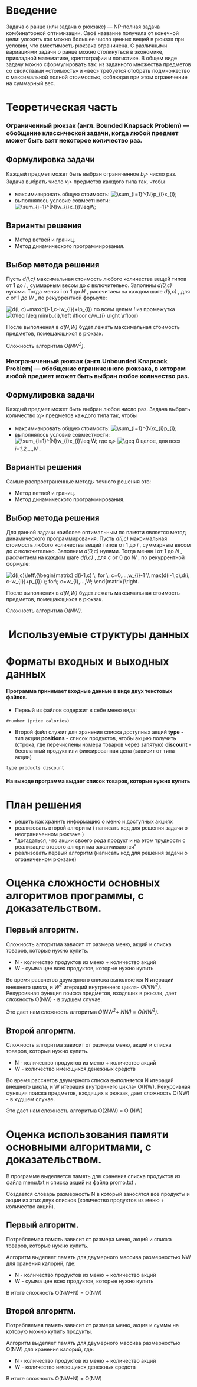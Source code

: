 # Введение

Задача о ранце (или задача о рюкзаке) — NP-полная задача комбинаторной оптимизации. Своё название получила от конечной цели: уложить как можно большее число ценных вещей в рюкзак при условии, что вместимость рюкзака ограничена. С различными вариациями задачи о ранце можно столкнуться в экономике, прикладной математике, криптографии и логистике.
В общем виде задачу можно сформулировать так: из заданного множества предметов со свойствами «стоимость» и «вес» требуется отобрать подмножество с максимальной полной стоимостью, соблюдая при этом ограничение на суммарный вес.

# Теоретическая часть
### Ограниченный рюкзак (англ. Bounded Knapsack Problem) — обобщение классической задачи, когда любой предмет может быть взят некоторое количество раз.
## Формулировка задачи
Каждый предмет может быть выбран ограниченное *b<sub>i</sub>>* число раз. Задача выбрать число *x<sub>i</sub>>* предметов каждого типа так, чтобы
 - максимизировать общую стоимость: <img src="https://latex.codecogs.com/svg.latex?\sum_{i=1}^{N}p_{i}x_{i};" title="\sum_{i=1}^{N}p_{i}x_{i};" />
 - выполнялось условие совместности: <img src="https://latex.codecogs.com/svg.latex?\sum_{i=1}^{N}w_{i}x_{i}\leqW;" title="\sum_{i=1}^{N}w_{i}x_{i}\leqW;" />

## Варианты решения	
- Метод ветвей и границ.
- Метод динамического программирования.

## Выбор метода решения
Пусть *d(i,c)* максимальная стоимость любого количества вещей типов от 1 до *i* , суммарным весом до *c* включительно.
Заполним *d(0,c)* нулями.
Тогда меняя i от 1 до *N* , рассчитаем на каждом шаге *d(i,c)* , для *c* от 1 до *W* , по рекуррентной формуле:

<img src="https://latex.codecogs.com/svg.latex?d(i,&space;c)=max(d(i-1,c-lw_{i})&plus;lp_{i})" title="d(i, c)=max(d(i-1,c-lw_{i})+lp_{i})" />  по всем целым *l* из промежутка <img src="https://latex.codecogs.com/svg.latex?0\leq&space;l\leq&space;min(b_{i},\left&space;\lfloor&space;c/w_{i}&space;\right&space;\rfloor)" title="0\leq l\leq min(b_{i},\left \lfloor c/w_{i} \right \rfloor)" />

После выполнения в *d(N,W)* будет лежать максимальная стоимость предметов, помещающихся в рюкзак.

Сложность алгоритма *O(NW<sup>2</sup>)*.

### Неограниченный рюкзак (англ.Unbounded Knapsack Problem) — обобщение ограниченного рюкзака, в котором любой предмет может быть выбран любое количество раз.
## Формулировка задачи
Каждый предмет может быть выбран любое число раз. Задача выбрать количество *x<sub>i</sub>>* предметов каждого типа так, чтобы
- максимизировать общую стоимость: <img src="https://latex.codecogs.com/svg.latex?\sum_{i=1}^{N}x_{i}p_{i};" title="\sum_{i=1}^{N}x_{i}p_{i};" />
- выполнялось условие совместности: <img src="https://latex.codecogs.com/svg.latex?\sum_{i=1}^{N}w_{i}x_{i}\leq&space;W;" title="\sum_{i=1}^{N}w_{i}x_{i}\leq W;" />
где *x<sub>i</sub>>* <img src="https://latex.codecogs.com/svg.latex?\geq&space;0" title="\geq 0" /> целое, для всех *i=1,2,…,N* . 

## Варианты решения	
Самые распространенные методы точного решения это:
- Метод ветвей и границ.
- Метод динамического программирования.

## Выбор метода решения 

Для данной задачи наиболее оптимальным по памяти является метод динамического программирования.
Пусть *d(i,c)* максимальная стоимость любого количества вещей типов от 1 до *i* , суммарным весом до *c* включительно.
Заполним *d(0,c)* нулями.
Тогда меняя i от 1 до *N* , рассчитаем на каждом шаге *d(i,c)* , для *c* от 0 до *W* , по рекуррентной формуле:

<img src="https://latex.codecogs.com/svg.latex?d(i,c)\left\{\begin{matrix}&space;d(i-1,c)&space;\;&space;for&space;\;&space;c=0,...,w_{i}-1&space;\\&space;max(d(i-1,c),d(i,&space;c-w_{i})&plus;p_{i})&space;\;&space;for\;&space;c=w_{i},...,W;&space;\end{matrix}\right." title="d(i,c)\left\{\begin{matrix} d(i-1,c) \; for \; c=0,...,w_{i}-1 \\ max(d(i-1,c),d(i, c-w_{i})+p_{i}) \; for\; c=w_{i},...,W; \end{matrix}\right." />

После выполнения в *d(N,W)* будет лежать максимальная стоимость предметов, помещающихся в рюкзак.

Сложность алгоритма *O(NW)*.

#  Используемые структуры данных 


# Форматы входных и выходных данных

#### Программа принимает входные данные в виде двух текстовых файлов. 
 - Первый из файлов содержит в себе меню вида:
 ```
 #number (price calories)
 ```
 - Второй файл служит для хранения списка доступных акций 
  **type** - тип акции 
  **positions** - список продуктов, чтобы акцию получить (строка, где перечислены номера товаров через запятую)
  **discount** - бесплатный продукт или фиксированная цена (зависит от типа акции)

 ```
type products discount
 ```

#### На выходе программа выдает список товаров, которые нужно купить

# План решения
- решить как хранить информацию о меню и доступных акциях 
- реализовать второй алгоритм ( написать код для решения задачи о неограниченном рюкзаке )
- "догадаться, что акции своего рода продукт и на этом трудности с реализацие второго алгоритма заканчиваются"
- реализовать первый алгоритм (написать код для решения задачи о ограниченном рюкзаке)


# Оценка сложности основных алгоритмов программы, с доказательством.

## Первый алгоритм.

Сложность алгоритма зависит от размера меню, акций и списка товаров, которые нужно купить.
- N - количество продуктов из меню + количество акций
- W - сумма цен всех продуктов, которые нужно купить

Во время рассчетов двумерного списка выполняется N итераций внешнего цикла, и *W<sup>2</sup>* итераций внутреннего цикла- *O(NW<sup>2</sup>)*.
Рекурсивная функция поиска предметов, входящих в рюкзак, дает сложность O(NW) - в худшем случае.

Это дает нам сложность алгоритма *O(NW<sup>2</sup>+ NW)* = *O(NW<sup>2</sup>)*.


## Второй алгоритм.

Сложность алгоритма зависит от размера меню, акций и списка товаров, которые нужно купить.
- N - количество продуктов из меню + количество акций
- W - количество имеющихся денежных средств


Во время рассчетов двумерного списка выполняется N итераций внешнего цикла, и  W итерация внутреннего цикла- O(NW).
Рекурсивная функция поиска предметов, входящих в рюкзак, дает сложность O(NW) - в худшем случае.

Это дает нам сложность алгоритма O(2NW) = O (NW)




# Оценка использования памяти основными алгоритмами, с доказательством.

В программе выделяется память для хранения списка продуктов из файла menu.txt и списка акций из файла promo.txt .

Создается словарь размерность N в который заносятся все продукты и акции из этих двух списков (количество продуктов из меню + количество акций).


## Первый алгоритм.

Потребляемая память зависит от размера меню, акций и списка товаров, которые нужно купить.

Алгоритм выделяет память для двумерного массива размерностью NW для хранения калорий, где:
- N - количество продуктов из меню + количество акций
- W - сумма цен всех продуктов, которые нужно купить

В итоге сложность O(NW+N) = O(NW)


## Второй алгоритм.

Потребляемая память зависит от размера меню, акция и суммы на которую можно купить продукты.

Алгоритм выделяет память для двумерного массива размерностью O(NW) для хранения калорий, где:
- N - количество продуктов из меню + количество акций
- W - количество имеющихся денежных средств

В итоге сложность O(NW+N) = O(NW)


